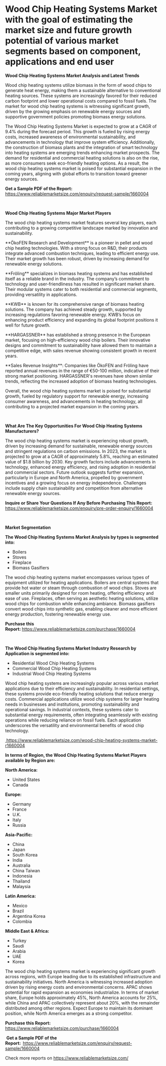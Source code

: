 <p><h1>Wood Chip Heating Systems Market with the goal of estimating the market size and future growth potential of various market segments based on component, applications and end user</h1></p><p><strong>Wood Chip Heating Systems Market Analysis and Latest Trends</strong></p>
<p><p>Wood chip heating systems utilize biomass in the form of wood chips to generate heat energy, making them a sustainable alternative to conventional heating sources. These systems are increasingly favored for their reduced carbon footprint and lower operational costs compared to fossil fuels. The market for wood chip heating systems is witnessing significant growth, driven by the growing emphasis on renewable energy sources and supportive government policies promoting biomass energy solutions.</p><p>The Wood Chip Heating Systems Market is expected to grow at a CAGR of 9.4% during the forecast period. This growth is fueled by rising energy costs, increased awareness of environmental sustainability, and advancements in technology that improve system efficiency. Additionally, the construction of biomass plants and the integration of smart technology into heating systems are emerging trends enhancing market prospects. The demand for residential and commercial heating solutions is also on the rise, as more consumers seek eco-friendly heating options. As a result, the wood chip heating systems market is poised for substantial expansion in the coming years, aligning with global efforts to transition toward greener energy sources.</p></p>
<p><strong>Get a Sample PDF of the Report:&nbsp;</strong> <a href="https://www.reliablemarketsize.com/enquiry/request-sample/1660004?utm_campaign=2955&utm_medium=2&utm_source=Github&utm_content=ia&utm_term=10042025&utm_id=wood-chip-heating-systems">https://www.reliablemarketsize.com/enquiry/request-sample/1660004</a></p>
<p>&nbsp;</p>
<p><strong>Wood Chip Heating Systems Major Market Players</strong></p>
<p><p>The wood chip heating systems market features several key players, each contributing to a growing competitive landscape marked by innovation and sustainability. </p><p>**ÖkoFEN Research and Development** is a pioneer in pellet and wood chip heating technologies. With a strong focus on R&D, their products integrate advanced combustion techniques, leading to efficient energy use. Their market growth has been robust, driven by increasing demand for renewable energy solutions.</p><p>**Fröling** specializes in biomass heating systems and has established itself as a reliable brand in the industry. The company’s commitment to technology and user-friendliness has resulted in significant market share. Their modular systems cater to both residential and commercial segments, providing versatility in applications.</p><p>**KWB** is known for its comprehensive range of biomass heating solutions. The company has achieved steady growth, supported by increasing regulations favoring renewable energy. KWB’s focus on enhancing product efficiency and expanding its global footprint positions it well for future growth.</p><p>**HARGASSNER** has established a strong presence in the European market, focusing on high-efficiency wood chip boilers. Their innovative designs and commitment to sustainability have allowed them to maintain a competitive edge, with sales revenue showing consistent growth in recent years.</p><p>**Sales Revenue Insights**: Companies like ÖkoFEN and Fröling have reported annual revenues in the range of €50-100 million, indicative of their strong market positioning. HARGASSNER's revenues have shown similar trends, reflecting the increased adoption of biomass heating technologies.</p><p>Overall, the wood chip heating systems market is poised for substantial growth, fueled by regulatory support for renewable energy, increasing consumer awareness, and advancements in heating technology, all contributing to a projected market expansion in the coming years.</p></p>
<p>&nbsp;</p>
<p><strong>What Are The Key Opportunities For Wood Chip Heating Systems Manufacturers?</strong></p>
<p><p>The wood chip heating systems market is experiencing robust growth, driven by increasing demand for sustainable, renewable energy sources and stringent regulations on carbon emissions. In 2023, the market is projected to grow at a CAGR of approximately 5.8%, reaching an estimated value of $1.8 billion by 2030. Key growth factors include advancements in technology, enhanced energy efficiency, and rising adoption in residential and commercial sectors. Future outlook suggests further expansion, particularly in Europe and North America, propelled by government incentives and a growing focus on energy independence. Challenges include supply chain sustainability and competition from alternative renewable energy sources.</p></p>
<p><strong>Inquire or Share Your Questions If Any Before Purchasing This Report:</strong> <a href="https://www.reliablemarketsize.com/enquiry/pre-order-enquiry/1660004?utm_campaign=2955&utm_medium=2&utm_source=Github&utm_content=ia&utm_term=10042025&utm_id=wood-chip-heating-systems">https://www.reliablemarketsize.com/enquiry/pre-order-enquiry/1660004</a></p>
<p>&nbsp;</p>
<p><strong>Market Segmentation</strong></p>
<p><strong>The Wood Chip Heating Systems Market Analysis by types is segmented into:</strong></p>
<p><ul><li>Boilers</li><li>Stoves</li><li>Fireplace</li><li>Biomass Gasifiers</li></ul></p>
<p><p>The wood chip heating systems market encompasses various types of equipment utilized for heating applications. Boilers are central systems that provide hot water or steam through combustion of wood chips. Stoves are smaller units primarily designed for room heating, offering efficiency and ease of use. Fireplaces, often serving as aesthetic heating solutions, utilize wood chips for combustion while enhancing ambiance. Biomass gasifiers convert wood chips into synthetic gas, enabling cleaner and more efficient energy production, fostering renewable energy use.</p></p>
<p><strong>Purchase this Report:&nbsp;</strong><a href="https://www.reliablemarketsize.com/purchase/1660004?utm_campaign=2955&utm_medium=2&utm_source=Github&utm_content=ia&utm_term=10042025&utm_id=wood-chip-heating-systems">https://www.reliablemarketsize.com/purchase/1660004</a></p>
<p>&nbsp;</p>
<p><strong>The Wood Chip Heating Systems Market Industry Research by Application is segmented into:</strong></p>
<p><ul><li>Residential Wood Chip Heating Systems</li><li>Commercial Wood Chip Heating Systems</li><li>Industrial Wood Chip Heating Systems</li></ul></p>
<p><p>Wood chip heating systems are increasingly popular across various market applications due to their efficiency and sustainability. In residential settings, these systems provide eco-friendly heating solutions that reduce energy costs. Commercial applications utilize wood chip systems for larger heating needs in businesses and institutions, promoting sustainability and operational savings. In industrial contexts, these systems cater to substantial energy requirements, often integrating seamlessly with existing operations while reducing reliance on fossil fuels. Each application underscores the versatility and environmental benefits of wood chip technology.</p></p>
<p><a href="https://www.reliablemarketsize.com/wood-chip-heating-systems-market-r1660004?utm_campaign=2955&utm_medium=2&utm_source=Github&utm_content=ia&utm_term=10042025&utm_id=wood-chip-heating-systems">&nbsp;https://www.reliablemarketsize.com/wood-chip-heating-systems-market-r1660004</a></p>
<p><strong>In terms of Region, the Wood Chip Heating Systems Market Players available by Region are:</strong></p>
<p>
    <p> <strong> North America: </strong>
        <ul>
            <li>United States</li>
            <li>Canada</li>
        </ul>
        </p> 
    <p> <strong> Europe: </strong>
        <ul>
            <li>Germany</li>
            <li>France</li>
            <li>U.K.</li>
            <li>Italy</li>
            <li>Russia</li>
        </ul>
        </p> 
    <p> <strong> Asia-Pacific: </strong>
        <ul>
            <li>China</li>
            <li>Japan</li>
            <li>South Korea</li>
            <li>India</li>
            <li>Australia</li>
            <li>China Taiwan</li>
            <li>Indonesia</li>
            <li>Thailand</li>
            <li>Malaysia</li>
        </ul>
        </p> 
    <p> <strong> Latin America: </strong>
        <ul>
            <li>Mexico</li>
            <li>Brazil</li>
            <li>Argentina Korea</li>
            <li>Colombia</li>
        </ul>
        </p> 
    <p> <strong> Middle East & Africa: </strong>
        <ul>
            <li>Turkey</li>
            <li>Saudi</li>
            <li>Arabia</li>
            <li>UAE</li>
            <li>Korea</li>
        </ul>
    </p>
    </p>
<p><p>The wood chip heating systems market is experiencing significant growth across regions, with Europe leading due to its established infrastructure and sustainability initiatives. North America is witnessing increased adoption driven by rising energy costs and environmental concerns. APAC shows potential for rapid expansion as economies industrialize. In terms of market share, Europe holds approximately 45%, North America accounts for 25%, while China and APAC collectively represent about 20%, with the remainder distributed among other regions. Expect Europe to maintain its dominant position, while North America emerges as a strong competitor.</p></p>
<p><strong>Purchase this Report: </strong><a href="https://www.reliablemarketsize.com/purchase/1660004?utm_campaign=2955&utm_medium=2&utm_source=Github&utm_content=ia&utm_term=10042025&utm_id=wood-chip-heating-systems">https://www.reliablemarketsize.com/purchase/1660004</a></p>
<p>&nbsp;<strong>Get a Sample PDF of the Report:&nbsp;&nbsp;</strong><a href="https://www.reliablemarketsize.com/enquiry/request-sample/1660004?utm_campaign=2955&utm_medium=2&utm_source=Github&utm_content=ia&utm_term=10042025&utm_id=wood-chip-heating-systems">https://www.reliablemarketsize.com/enquiry/request-sample/1660004</a></p>
<p><strong></strong></p>
<p>Check more reports on <a href="https://www.reliablemarketsize.com/?utm_campaign=2955&utm_medium=2&utm_source=Github&utm_content=ia&utm_term=10042025&utm_id=wood-chip-heating-systems">https://www.reliablemarketsize.com/</a></p>